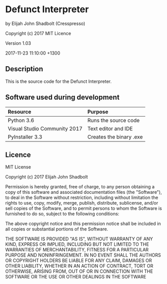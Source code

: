 # Defunct Interpreter

by Elijah John Shadbolt (Cresspresso)

Copyright (c) 2017    MIT Licence

Version 1.03

2017-11-23 11:10:00 +1300

## Description

This is the source code for the Defunct Interpreter.

## Software used during development

| Resource | Purpose |
| :--- | :--- |
| Python 3.6 | Runs the source code |
| Visual Studio Community 2017 | Text editor and IDE |
| PyInstaller 3.3 | Creates the binary .exe |

## Licence

MIT License

Copyright (c) 2017 Elijah John Shadbolt

Permission is hereby granted, free of charge, to any person obtaining a copy
of this software and associated documentation files (the "Software"), to deal
in the Software without restriction, including without limitation the rights
to use, copy, modify, merge, publish, distribute, sublicense, and/or sell
copies of the Software, and to permit persons to whom the Software is
furnished to do so, subject to the following conditions:

The above copyright notice and this permission notice shall be included in all
copies or substantial portions of the Software.

THE SOFTWARE IS PROVIDED "AS IS", WITHOUT WARRANTY OF ANY KIND, EXPRESS OR
IMPLIED, INCLUDING BUT NOT LIMITED TO THE WARRANTIES OF MERCHANTABILITY,
FITNESS FOR A PARTICULAR PURPOSE AND NONINFRINGEMENT. IN NO EVENT SHALL THE
AUTHORS OR COPYRIGHT HOLDERS BE LIABLE FOR ANY CLAIM, DAMAGES OR OTHER
LIABILITY, WHETHER IN AN ACTION OF CONTRACT, TORT OR OTHERWISE, ARISING FROM,
OUT OF OR IN CONNECTION WITH THE SOFTWARE OR THE USE OR OTHER DEALINGS IN THE
SOFTWARE


